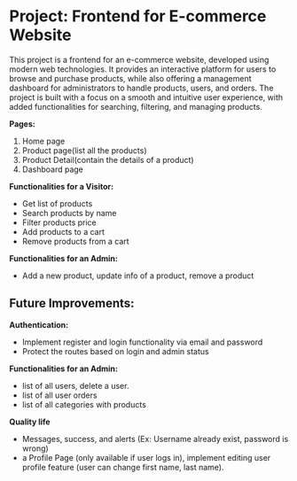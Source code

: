 # Project: Frontend for E-commerce Website

This project is a frontend for an e-commerce website, developed using modern web technologies. It provides an interactive platform for users to browse and purchase products, while also offering a management dashboard for administrators to handle products, users, and orders. The project is built with a focus on a smooth and intuitive user experience, with added functionalities for searching, filtering, and managing products.




**Pages:**

1. Home page
2. Product page(list all the products)
3. Product Detail(contain the details of a product)
4. Dashboard page

**Functionalities for a Visitor:**

- Get list of products
- Search products by name
- Filter products price
- Add products to a cart
- Remove products from a cart

**Functionalities for an Admin:**

- Add a new product, update info of a product, remove a product

## Future Improvements:

**Authentication:**

- Implement register and login functionality via email and password
- Protect the routes based on login and admin status

**Functionalities for an Admin:**

- list of all users, delete a user.
- list of all user orders
- list of all categories with products

**Quality life**

- Messages, success, and alerts (Ex: Username already exist, password is wrong)
- a Profile Page (only available if user logs in), implement editing user profile feature (user can change first name, last name).
